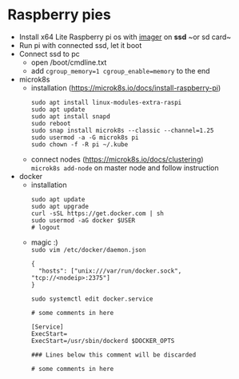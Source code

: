 # Raspberry pies

- Install x64 Lite Raspberry pi os with [imager](https://www.raspberrypi.com/software/) on **ssd** ~or sd card~
- Run pi with connected ssd, let it boot
- Connect ssd to pc 
  - open /boot/cmdline.txt
  - add `cgroup_memory=1 cgroup_enable=memory` to the end
- microk8s
  - installation (https://microk8s.io/docs/install-raspberry-pi)
    ```
    sudo apt install linux-modules-extra-raspi
    sudo apt update
    sudo apt install snapd
    sudo reboot
    sudo snap install microk8s --classic --channel=1.25
    sudo usermod -a -G microk8s pi
    sudo chown -f -R pi ~/.kube
    ```
  - connect nodes (https://microk8s.io/docs/clustering)  
    `microk8s add-node` on master node and follow instruction
- docker
  - installation
    ```
    sudo apt update
    sudo apt upgrade
    curl -sSL https://get.docker.com | sh
    sudo usermod -aG docker $USER
    # logout
    ```
  - magic :)  
    `sudo vim /etc/docker/daemon.json`  
    ```
    {
      "hosts": ["unix:///var/run/docker.sock", "tcp://<nodeip>:2375"]
    }
    ```  
    `sudo systemctl edit docker.service`  
    ```
    # some comments in here

    [Service]
    ExecStart=
    ExecStart=/usr/sbin/dockerd $DOCKER_OPTS

    ### Lines below this comment will be discarded

    # some comments in here
    ```
